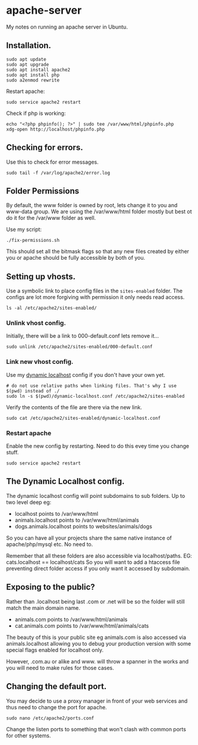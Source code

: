 # apache-server

My notes on running an apache server in Ubuntu.

## Installation.

```shell
sudo apt update
sudo apt upgrade
sudo apt install apache2
sudo apt install php
sudo a2enmod rewrite
```

Restart apache:
```shell
sudo service apache2 restart
```

Check if php is working:

```shell
echo "<?php phpinfo(); ?>" | sudo tee /var/www/html/phpinfo.php
xdg-open http://localhost/phpinfo.php
```

## Checking for errors.

Use this to check for error messages.

```shell
sudo tail -f /var/log/apache2/error.log
```

## Folder Permissions
By default, the www folder is owned by root, lets change it to you and www-data group.
We are using the /var/www/html folder mostly but best ot do it for the /var/www folder as well.

Use my script:
```shell
./fix-permissions.sh
```
This should set all the bitmask flags so that any new files created by either you or apache should be
fully accessible by both of you.

## Setting up vhosts.

Use a symbolic link to place config files in the `sites-enabled` folder.
The configs are lot more forgiving with permission it only needs read access.

```shell
ls -al /etc/apache2/sites-enabled/
```

### Unlink vhost config.
Initially, there will be a link to 000-default.conf lets remove it...
```shell
sudo unlink /etc/apache2/sites-enabled/000-default.conf
```

### Link new vhost config.

Use my [dynamic localhost](dynamic-localhost.conf) config if you don't have your own yet.

```shell
# do not use relative paths when linking files. That's why I use $(pwd) instead of ./
sudo ln -s $(pwd)/dynamic-localhost.conf /etc/apache2/sites-enabled
```
Verify the contents of the file are there via the new link.
```shell
sudo cat /etc/apache2/sites-enabled/dynamic-localhost.conf
```

### Restart apache

Enable the new config by restarting. Need to do this evey time you change stuff.

```SHELL
sudo service apache2 restart
```

## The Dynamic Localhost config.
The dynamic localhost config will point subdomains to sub folders.
Up to two level deep eg:
- localhost points to /var/www/html
- animals.localhost points to /var/www/html/animals
- dogs.animals.localhost points to websites/animals/dogs

So you can have all your projects share the same native instance of apache/php/mysql etc.
No need to.

Remember that all these folders are also accessible via localhost/paths.
EG: cats.localhost ==  localhost/cats
So you will want to add a htaccess file preventing direct folder access if you only want it accessed by subdomain.

## Exposing to the public?

Rather than .localhost being last .com or .net will be so the folder will still match the main domain name.

- animals.com points to /var/www/html/animals
- cat.animals.com points to /var/www/html/animals/cats

The beauty of this is your public site eg animals.com is also accessed via animals.localhost allowing you
to debug your production version with some special flags enabled for localhost only.

However, .com.au or alike and www. will throw a spanner in the works and you will need to make rules for those cases.


## Changing the default port.
You may decide to use a proxy manager in front of your web services and thus
need to change the port for apache.

```shell
sudo nano /etc/apache2/ports.conf
```
Change the listen ports to something that won't clash with common ports for other systems.

